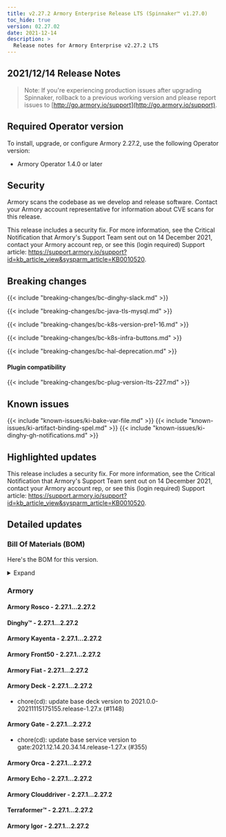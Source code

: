 ```yaml
---
title: v2.27.2 Armory Enterprise Release LTS (Spinnaker™ v1.27.0)
toc_hide: true
version: 02.27.02
date: 2021-12-14
description: >
  Release notes for Armory Enterprise v2.27.2 LTS
---
```


## 2021/12/14 Release Notes

> Note: If you're experiencing production issues after upgrading Spinnaker, rollback to a previous working version and please report issues to [http://go.armory.io/support](http://go.armory.io/support).

## Required Operator version

To install, upgrade, or configure Armory 2.27.2, use the following Operator version:

* Armory Operator 1.4.0 or later

## Security

Armory scans the codebase as we develop and release software. Contact your Armory account representative for information about CVE scans for this release.

This release includes a security fix. For more information, see the Critical Notification that Armory's Support Team sent out on 14 December 2021, contact your Armory account rep, or see this (login required) Support article: https://support.armory.io/support?id=kb_article_view&sysparm_article=KB0010520.

## Breaking changes


{{< include "breaking-changes/bc-dinghy-slack.md" >}}

{{< include "breaking-changes/bc-java-tls-mysql.md" >}}

{{< include "breaking-changes/bc-k8s-version-pre1-16.md" >}}

{{< include "breaking-changes/bc-k8s-infra-buttons.md" >}}

{{< include "breaking-changes/bc-hal-deprecation.md" >}}

#### Plugin compatibility

{{< include "breaking-changes/bc-plug-version-lts-227.md" >}}


## Known issues


{{< include "known-issues/ki-bake-var-file.md" >}}
{{< include "known-issues/ki-artifact-binding-spel.md" >}}
{{< include "known-issues/ki-dinghy-gh-notifications.md" >}}


## Highlighted updates

This release includes a security fix. For more information, see the Critical Notification that Armory's Support Team sent out on 14 December 2021, contact your Armory account rep, or see this (login required) Support article: https://support.armory.io/support?id=kb_article_view&sysparm_article=KB0010520.

## Detailed updates

### Bill Of Materials (BOM)

Here's the BOM for this version.
<details><summary>Expand</summary>
<pre class="highlight">
<code>version: 2.27.2
timestamp: "2021-12-14 23:38:36"
services:
    clouddriver:
        commit: a9bd461d8e5e862925b4c04f77774da97e2ecd73
        version: 2.27.2
    deck:
        commit: d2a44f00f618e01853ef7890abe1ed6d2ce62c2e
        version: 2.27.2
    dinghy:
        commit: 71f2ed003fe6b75d8e4f43e800725f2ff3a8a1fe
        version: 2.27.2
    echo:
        commit: 5ec4a67ff921c2bdefc776dda03a0780ff853bcf
        version: 2.27.2
    fiat:
        commit: f23a1b97346816afc4e8e85dfc3ac137282af64a
        version: 2.27.2
    front50:
        commit: f6339ea78bf6edc39250289b1a9e5545d53bc94f
        version: 2.27.2
    gate:
        commit: 10936c03e0722b42a8d632f7869e4c1ad29610a6
        version: 2.27.2
    igor:
        commit: 9f4db42f060f6fb45aad4c038525d71528a2f9f5
        version: 2.27.2
    kayenta:
        commit: 1cdf69a42c359a1f12077b6b1cba5606ac3e5daf
        version: 2.27.2
    monitoring-daemon:
        version: 2.26.0
    monitoring-third-party:
        version: 2.26.0
    orca:
        commit: 522655a252c5a1a97f7745fe622ba06bccb99a8c
        version: 2.27.2
    rosco:
        commit: ac6fe57054e435c6058911c4caa177cba5fa64b3
        version: 2.27.2
    terraformer:
        commit: 5e69c32279c6516047eaf6de261d3632095677aa
        version: 2.27.2
dependencies:
    redis:
        version: 2:2.8.4-2
artifactSources:
    dockerRegistry: docker.io/armory
</code>
</pre>
</details>

### Armory


#### Armory Rosco - 2.27.1...2.27.2


#### Dinghy™ - 2.27.1...2.27.2


#### Armory Kayenta - 2.27.1...2.27.2


#### Armory Front50 - 2.27.1...2.27.2


#### Armory Fiat - 2.27.1...2.27.2


#### Armory Deck - 2.27.1...2.27.2

  - chore(cd): update base deck version to 2021.0.0-20211115175155.release-1.27.x (#1148)

#### Armory Gate - 2.27.1...2.27.2

  - chore(cd): update base service version to gate:2021.12.14.20.34.14.release-1.27.x (#355)

#### Armory Orca - 2.27.1...2.27.2


#### Armory Echo - 2.27.1...2.27.2


#### Armory Clouddriver - 2.27.1...2.27.2


#### Terraformer™ - 2.27.1...2.27.2


#### Armory Igor - 2.27.1...2.27.2



